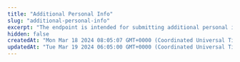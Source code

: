 ```yaml
---
title: "Additional Personal Info"
slug: "additional-personal-info"
excerpt: "The endpoint is intended for submitting additional personal information within the Card Program 1."
hidden: false
createdAt: "Mon Mar 18 2024 08:05:07 GMT+0000 (Coordinated Universal Time)"
updatedAt: "Tue Mar 19 2024 06:05:00 GMT+0000 (Coordinated Universal Time)"
---
```

